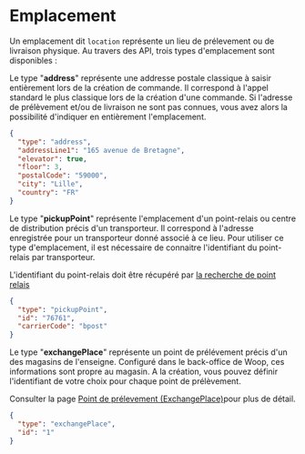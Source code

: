 # Emplacement 

Un emplacement dit `location` représente un lieu de prélevement ou de livraison physique. Au travers des API, trois types d'emplacement sont disponibles :

<!--
type: tab
title: Adresse
-->
Le type "**address**" représente une addresse postale classique à saisir entièrement lors de la création de commande. Il correspond à l'appel standard le plus classique lors de la création d'une commande. Si l'adresse de prélèvement et/ou de livraison ne sont pas connues, vous avez alors la possibilité d'indiquer en entièrement l'emplacement. 
```json
{
  "type": "address",
  "addressLine1": "165 avenue de Bretagne",
  "elevator": true,
  "floor": 3,
  "postalCode": "59000",
  "city": "Lille",
  "country": "FR"
}
```
<!--
type: tab
title: Point relais
-->
Le type "**pickupPoint**" représente l'emplacement d'un point-relais ou centre de distribution précis d'un transporteur. Il correspond à l'adresse enregistrée pour un transporteur donné associé à ce lieu. Pour utiliser ce type d'emplacement, il est nécessaire de connaitre l'identifiant du point-relais par transporteur.

L'identifiant du point-relais doit être récupéré par [la recherche de point relais](https://woop.stoplight.io/docs/retailer/retailer_to_woop.v1.4.0.json/paths/~1pickupPoints/get)
```json
{
  "type": "pickupPoint",
  "id": "76761",
  "carrierCode": "bpost"
}
```

<!--
type: tab
title: Point de prélèvement
-->
Le type "**exchangePlace**" représente un point de prélévement précis d'un des magasins de l'enseigne. Configuré dans le back-office de Woop, ces informations sont propre au magasin. A la création, vous pouvez définir l'identifiant de votre choix pour chaque point de prélèvement. 

Consulter la page [Point de prélevement (ExchangePlace)](docs/Modèles/ExchangePlace.md)pour plus de détail.
```json
{
  "type": "exchangePlace",
  "id": "1"
}
````
<!-- type: tab-end -->


